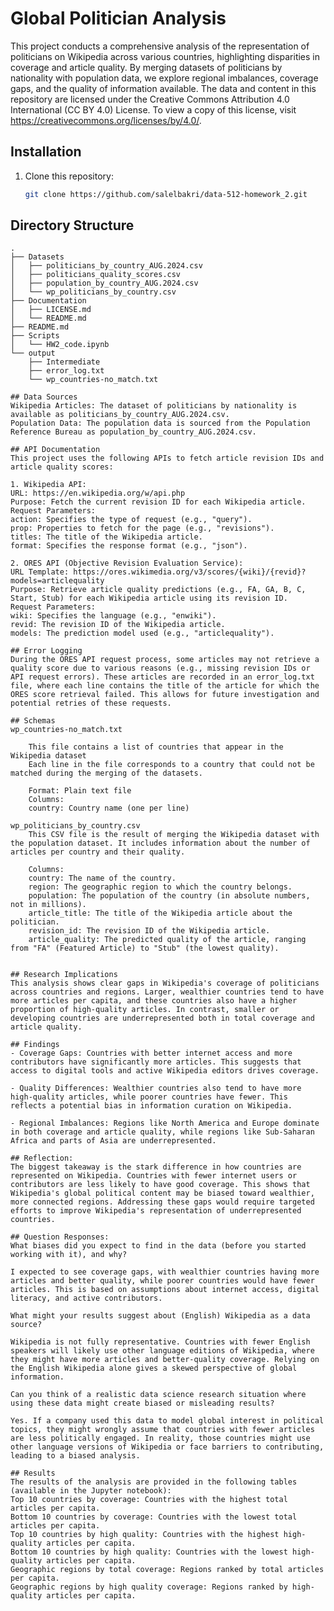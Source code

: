 # Global Politician Analysis

This project conducts a comprehensive analysis of the representation of politicians on Wikipedia across various countries, highlighting disparities in coverage and article quality. By merging datasets of politicians by nationality with population data, we explore regional imbalances, coverage gaps, and the quality of information available. The data and content in this repository are licensed under the Creative Commons Attribution 4.0 International (CC BY 4.0) License. To view a copy of this license, visit https://creativecommons.org/licenses/by/4.0/.

## Installation
1. Clone this repository:
   ```bash
   git clone https://github.com/salelbakri/data-512-homework_2.git

## Directory Structure
```plaintext
.
├── Datasets
│   ├── politicians_by_country_AUG.2024.csv
│   ├── politicians_quality_scores.csv
│   ├── population_by_country_AUG.2024.csv
│   └── wp_politicians_by_country.csv
├── Documentation
│   ├── LICENSE.md
│   └── README.md
├── README.md
├── Scripts
│   └── HW2_code.ipynb
└── output
    ├── Intermediate
    ├── error_log.txt
    └── wp_countries-no_match.txt

## Data Sources
Wikipedia Articles: The dataset of politicians by nationality is available as politicians_by_country_AUG.2024.csv.
Population Data: The population data is sourced from the Population Reference Bureau as population_by_country_AUG.2024.csv.

## API Documentation
This project uses the following APIs to fetch article revision IDs and article quality scores:

1. Wikipedia API:
URL: https://en.wikipedia.org/w/api.php
Purpose: Fetch the current revision ID for each Wikipedia article.
Request Parameters:
action: Specifies the type of request (e.g., "query").
prop: Properties to fetch for the page (e.g., "revisions").
titles: The title of the Wikipedia article.
format: Specifies the response format (e.g., "json").

2. ORES API (Objective Revision Evaluation Service):
URL Template: https://ores.wikimedia.org/v3/scores/{wiki}/{revid}?models=articlequality
Purpose: Retrieve article quality predictions (e.g., FA, GA, B, C, Start, Stub) for each Wikipedia article using its revision ID.
Request Parameters:
wiki: Specifies the language (e.g., "enwiki").
revid: The revision ID of the Wikipedia article.
models: The prediction model used (e.g., "articlequality").

## Error Logging
During the ORES API request process, some articles may not retrieve a quality score due to various reasons (e.g., missing revision IDs or API request errors). These articles are recorded in an error_log.txt file, where each line contains the title of the article for which the ORES score retrieval failed. This allows for future investigation and potential retries of these requests.

## Schemas
wp_countries-no_match.txt

    This file contains a list of countries that appear in the Wikipedia dataset 
    Each line in the file corresponds to a country that could not be matched during the merging of the datasets.

    Format: Plain text file
    Columns:
    country: Country name (one per line)

wp_politicians_by_country.csv
    This CSV file is the result of merging the Wikipedia dataset with the population dataset. It includes information about the number of articles per country and their quality.

    Columns:
    country: The name of the country.
    region: The geographic region to which the country belongs.
    population: The population of the country (in absolute numbers, not in millions).
    article_title: The title of the Wikipedia article about the politician.
    revision_id: The revision ID of the Wikipedia article.
    article_quality: The predicted quality of the article, ranging from "FA" (Featured Article) to "Stub" (the lowest quality).


## Research Implications
This analysis shows clear gaps in Wikipedia's coverage of politicians across countries and regions. Larger, wealthier countries tend to have more articles per capita, and these countries also have a higher proportion of high-quality articles. In contrast, smaller or developing countries are underrepresented both in total coverage and article quality.

## Findings
- Coverage Gaps: Countries with better internet access and more contributors have significantly more articles. This suggests that access to digital tools and active Wikipedia editors drives coverage.

- Quality Differences: Wealthier countries also tend to have more high-quality articles, while poorer countries have fewer. This reflects a potential bias in information curation on Wikipedia.

- Regional Imbalances: Regions like North America and Europe dominate in both coverage and article quality, while regions like Sub-Saharan Africa and parts of Asia are underrepresented.

## Reflection:
The biggest takeaway is the stark difference in how countries are represented on Wikipedia. Countries with fewer internet users or contributors are less likely to have good coverage. This shows that Wikipedia's global political content may be biased toward wealthier, more connected regions. Addressing these gaps would require targeted efforts to improve Wikipedia's representation of underrepresented countries.

## Question Responses:
What biases did you expect to find in the data (before you started working with it), and why? 

I expected to see coverage gaps, with wealthier countries having more articles and better quality, while poorer countries would have fewer articles. This is based on assumptions about internet access, digital literacy, and active contributors.

What might your results suggest about (English) Wikipedia as a data source? 

Wikipedia is not fully representative. Countries with fewer English speakers will likely use other language editions of Wikipedia, where they might have more articles and better-quality coverage. Relying on the English Wikipedia alone gives a skewed perspective of global information.

Can you think of a realistic data science research situation where using these data might create biased or misleading results?

Yes. If a company used this data to model global interest in political topics, they might wrongly assume that countries with fewer articles are less politically engaged. In reality, those countries might use other language versions of Wikipedia or face barriers to contributing, leading to a biased analysis.

## Results
The results of the analysis are provided in the following tables (available in the Jupyter notebook):
Top 10 countries by coverage: Countries with the highest total articles per capita.
Bottom 10 countries by coverage: Countries with the lowest total articles per capita.
Top 10 countries by high quality: Countries with the highest high-quality articles per capita.
Bottom 10 countries by high quality: Countries with the lowest high-quality articles per capita.
Geographic regions by total coverage: Regions ranked by total articles per capita.
Geographic regions by high quality coverage: Regions ranked by high-quality articles per capita.
